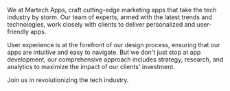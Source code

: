 We at Martech Apps, craft cutting-edge marketing apps that take the tech industry by storm. Our team of experts, armed with the latest trends and technologies, work closely with clients to deliver personalized and user-friendly apps. 

User experience is at the forefront of our design process, ensuring that our apps are intuitive and easy to navigate. But we don't just stop at app development, our comprehensive approach includes strategy, research, and analytics to maximize the impact of our clients' investment. 

Join us in revolutionizing the tech industry.
